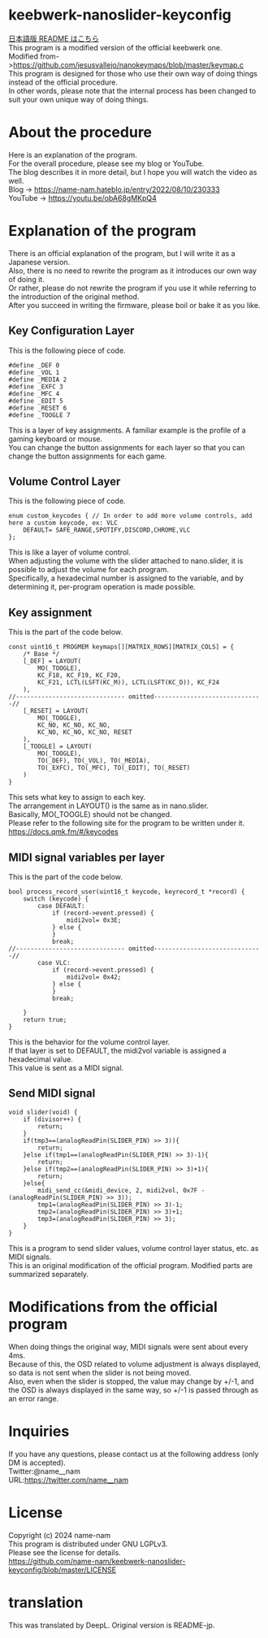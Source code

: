 # keebwerk-nanoslider-keyconfig
[日本語版 README はこちら](https://github.com/name-nam/keebwerk-nanoslider-keyconfig/blob/master/README-ja.md)  
This program is a modified version of the official keebwerk one.  
Modified from->https://github.com/jesusvallejo/nanokeymaps/blob/master/keymap.c  
This program is designed for those who use their own way of doing things instead of the official procedure.  
In other words, please note that the internal process has been changed to suit your own unique way of doing things.  

# About the procedure
Here is an explanation of the program.  
For the overall procedure, please see my blog or YouTube.  
The blog describes it in more detail, but I hope you will watch the video as well.  
Blog -> https://name-nam.hateblo.jp/entry/2022/08/10/230333  
YouTube -> https://youtu.be/obA68gMKpQ4  

# Explanation of the program
There is an official explanation of the program, but I will write it as a Japanese version.  
Also, there is no need to rewrite the program as it introduces our own way of doing it.   
Or rather, please do not rewrite the program if you use it while referring to the introduction of the original method.  
After you succeed in writing the firmware, please boil or bake it as you like.  

## Key Configuration Layer
This is the following piece of code.  
```c:keymaps
#define _DEF 0
#define _VOL 1
#define _MEDIA 2
#define _EXFC 3
#define _MFC 4
#define _EDIT 5
#define _RESET 6
#define _TOOGLE 7
```
This is a layer of key assignments.
A familiar example is the profile of a gaming keyboard or mouse.  
You can change the button assignments for each layer so that you can change the button assignments for each game.  

## Volume Control Layer
This is the following piece of code.  
```c:keymap
enum custom_keycodes { // In order to add more volume controls, add here a custom keycode, ex: VLC
    DEFAULT= SAFE_RANGE,SPOTIFY,DISCORD,CHROME,VLC
};
```
This is like a layer of volume control.  
When adjusting the volume with the slider attached to nano.slider, it is possible to adjust the volume for each program.  
Specifically, a hexadecimal number is assigned to the variable, and by determining it, per-program operation is made possible.  
 


## Key assignment
This is the part of the code below.  
```c:keymap
const uint16_t PROGMEM keymaps[][MATRIX_ROWS][MATRIX_COLS] = {
    /* Base */
    [_DEF] = LAYOUT(
        MO(_TOOGLE),
        KC_F18, KC_F19, KC_F20,
        KC_F21, LCTL(LSFT(KC_M)), LCTL(LSFT(KC_D)), KC_F24
    ),
//------------------------------ omitted------------------------------//
    [_RESET] = LAYOUT(
        MO(_TOOGLE),
        KC_NO, KC_NO, KC_NO,
        KC_NO, KC_NO, KC_NO, RESET 
    ),
    [_TOOGLE] = LAYOUT(
        MO(_TOOGLE),
        TO(_DEF), TO(_VOL), TO(_MEDIA),
        TO(_EXFC), TO(_MFC), TO(_EDIT), TO(_RESET)
    )
}
```
This sets what key to assign to each key.  
The arrangement in LAYOUT() is the same as in nano.slider.  
Basically, MO(_TOOGLE) should not be changed.  
Please refer to the following site for the program to be written under it.  
https://docs.qmk.fm/#/keycodes  

## MIDI signal variables per layer
This is the part of the code below.  
```c:keymap
bool process_record_user(uint16_t keycode, keyrecord_t *record) { 
    switch (keycode) {
        case DEFAULT:
            if (record->event.pressed) {
                midi2vol= 0x3E;
            } else {
            }
            break;
//------------------------------ omitted------------------------------//
        case VLC:
            if (record->event.pressed) {
                midi2vol= 0x42;
            } else {
            }
            break;
        
    }
    return true;
}
```
This is the behavior for the volume control layer.  
If that layer is set to DEFAULT, the midi2vol variable is assigned a hexadecimal value.  
This value is sent as a MIDI signal.  

## Send MIDI signal
```c:keymap
void slider(void) {
    if (divisor++) {
        return;
    }
    if(tmp3==(analogReadPin(SLIDER_PIN) >> 3)){
        return;
    }else if(tmp1==(analogReadPin(SLIDER_PIN) >> 3)-1){
        return;
    }else if(tmp2==(analogReadPin(SLIDER_PIN) >> 3)+1){
        return;
    }else{
        midi_send_cc(&midi_device, 2, midi2vol, 0x7F - (analogReadPin(SLIDER_PIN) >> 3));
        tmp1=(analogReadPin(SLIDER_PIN) >> 3)-1;
        tmp2=(analogReadPin(SLIDER_PIN) >> 3)+1;
        tmp3=(analogReadPin(SLIDER_PIN) >> 3);
    }
}
```
This is a program to send slider values, volume control layer status, etc. as MIDI signals.  
This is an original modification of the official program. Modified parts are summarized separately.  

# Modifications from the official program
When doing things the original way, MIDI signals were sent about every 4ms.  
Because of this, the OSD related to volume adjustment is always displayed, so data is not sent when the slider is not being moved.  
Also, even when the slider is stopped, the value may change by +/-1, and the OSD is always displayed in the same way, so +/-1 is passed through as an error range.  

# Inquiries
If you have any questions, please contact us at the following address (only DM is accepted).  
Twitter:@name__nam  
URL:https://twitter.com/name__nam  

# License
Copyright (c) 2024 name-nam  
This program is distributed under GNU LGPLv3.  
Please see the license for details.  
https://github.com/name-nam/keebwerk-nanoslider-keyconfig/blob/master/LICENSE

# translation
This was translated by DeepL.
Original version is README-jp.
